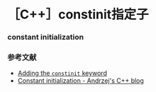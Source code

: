 # ［C++］constinit指定子

### constant initialization

### 参考文献
- [Adding the `constinit` keyword](https://wg21.link/P1143)
- [Constant initialization - Andrzej's C++ blog ](https://akrzemi1.wordpress.com/2012/05/27/constant-initialization/)